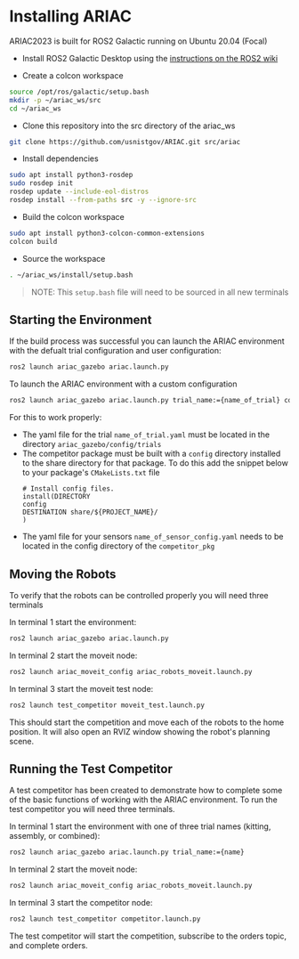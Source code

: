 # Installing ARIAC

ARIAC2023 is built for ROS2 Galactic running on Ubuntu 20.04 (Focal)

- Install ROS2 Galactic Desktop using the [instructions on the ROS2 wiki](https://docs.ros.org/en/galactic/Installation/Ubuntu-Install-Debians.html#)

- Create a colcon workspace 

``` bash
source /opt/ros/galactic/setup.bash
mkdir -p ~/ariac_ws/src
cd ~/ariac_ws
```

- Clone this repository into the src directory of the ariac_ws

``` bash
git clone https://github.com/usnistgov/ARIAC.git src/ariac
```

- Install dependencies

``` bash
sudo apt install python3-rosdep
sudo rosdep init
rosdep update --include-eol-distros
rosdep install --from-paths src -y --ignore-src
```

- Build the colcon workspace

``` bash
sudo apt install python3-colcon-common-extensions
colcon build
```

- Source the workspace 

``` bash
. ~/ariac_ws/install/setup.bash
```

> NOTE: This `setup.bash` file will need to be sourced in all new terminals

## Starting the Environment

If the build process was successful you can launch the ARIAC environment with the defualt trial configuration and user configuration:

``` bash
ros2 launch ariac_gazebo ariac.launch.py
```

To launch the ARIAC environment with a custom configuration

``` bash
ros2 launch ariac_gazebo ariac.launch.py trial_name:={name_of_trial} competitor_pkg:={package_name} sensor_config:={name_of_sensor_config}
```

For this to work properly:
- The yaml file for the trial `name_of_trial.yaml` must be located in the directory `ariac_gazebo/config/trials`
- The competitor package must be built with a `config` directory installed to the share directory for that package. To do this add the snippet below to your package's `CMakeLists.txt` file
    ```
    # Install config files.
    install(DIRECTORY
    config
    DESTINATION share/${PROJECT_NAME}/
    )
    ```
- The yaml file for your sensors `name_of_sensor_config.yaml` needs to be located in the config directory of the `competitor_pkg`

## Moving the Robots

To verify that the robots can be controlled properly you will need three terminals

In terminal 1 start the environment:
``` bash
ros2 launch ariac_gazebo ariac.launch.py
```

In terminal 2 start the moveit node:
``` bash
ros2 launch ariac_moveit_config ariac_robots_moveit.launch.py
```

In terminal 3 start the moveit test node:
``` bash
ros2 launch test_competitor moveit_test.launch.py
```

This should start the competition and move each of the robots to the home position. It will also open an RVIZ window showing the robot's planning scene. 


## Running the Test Competitor

A test competitor has been created to demonstrate how to complete some of the basic functions of working with the ARIAC environment. To run the test competitor you will need three terminals. 

In terminal 1 start the environment with one of three trial names (kitting, assembly, or combined):
``` bash
ros2 launch ariac_gazebo ariac.launch.py trial_name:={name}
```

In terminal 2 start the moveit node:
``` bash
ros2 launch ariac_moveit_config ariac_robots_moveit.launch.py
```

In terminal 3 start the competitor node:
``` bash
ros2 launch test_competitor competitor.launch.py
```

The test competitor will start the competition, subscribe to the orders topic, and complete orders. 
